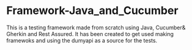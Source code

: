 # Framework-Java_and_Cucumber

This is a testing framework made from scratch using Java, Cucumber& Gherkin and Rest Assured.
It has been created to get used making framewoks and using the dumyapi as a source for the tests.
